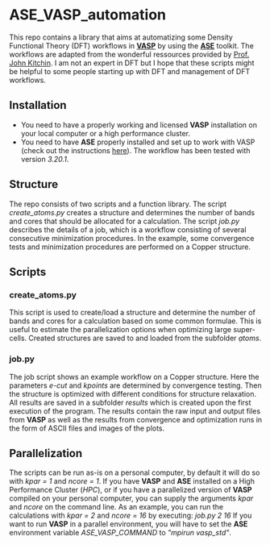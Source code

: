 # ASE_VASP_automation
This repo contains a library that aims at automatizing some Density Functional Theory (DFT) workflows in [**VASP**](https://vasp.at/) by using the [**ASE**](https://wiki.fysik.dtu.dk/ase/index.html) toolkit. The workflows are adapted from the wonderful ressources provided by [Prof. John Kitchin](http://kitchingroup.cheme.cmu.edu/dft-book/dft.html). I am not an expert in DFT but I hope that these scripts might be helpful to some people starting up with DFT and management of DFT workflows.

## Installation
- You need to have a properly working and licensed **VASP** installation on your local computer or a high performance cluster.
- You need to have **ASE** properly installed and set up to work with VASP (check out the instructions [here](https://wiki.fysik.dtu.dk/ase/ase/calculators/vasp.html)). The workflow has been tested with version *3.20.1*.

## Structure
The repo consists of two scripts and a function library. The script *create_atoms.py* creates a structure and determines the number of bands and cores that should be allocated for a calculation. The script *job.py* describes the details of a job, which is a workflow consisting of several consecutive minimization procedures. In the example, some convergence tests and minimization procedures are performed on a Copper structure.

## Scripts
### create_atoms.py
This script is used to create/load a structure and determine the number of bands and cores for a calculation based on some common formulae. This is useful to estimate the parallelization options when optimizing large super-cells. Created structures are saved to and loaded from the subfolder *ạtoms*.

### job.py
The job script shows an example workflow on a Copper structure. Here the parameters *e-cut* and *kpoints* are determined by convergence testing. Then the structure is optimized with different conditions for structure relaxation. All results are saved in a subfolder *results* which is created upon the first execution of the program. The results contain the raw input and output files from **VASP** as well as the results from convergence and optimization runs in the form of ASCII files and images of the plots.

## Parallelization
The scripts can be run as-is on a personal computer, by default it will do so with *kpar = 1* and *ncore = 1*. If you have **VASP** and **ASE** installed on a High Performance Cluster (*HPC*), or if you have a parallelized version of **VASP** compiled on your personal computer, you can supply the arguments *kpar* and *ncore* on the command line. As an example, you can run the calculations with *kpar = 2* and *ncore = 16* by executing: *job.py 2 16*
If you want to run **VASP** in a parallel environment, you will have to set the **ASE** environment variable *ASE_VASP_COMMAND* to *"mpirun vasp_std"*.
